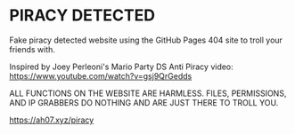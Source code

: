 # PIRACY DETECTED

Fake piracy detected website using the GitHub Pages 404 site to troll your friends with.

Inspired by Joey Perleoni's Mario Party DS Anti Piracy video: https://www.youtube.com/watch?v=gsj9QrGedds

ALL FUNCTIONS ON THE WEBSITE ARE HARMLESS. FILES, PERMISSIONS, AND IP GRABBERS DO NOTHING AND ARE JUST THERE TO TROLL YOU.

https://ah07.xyz/piracy
